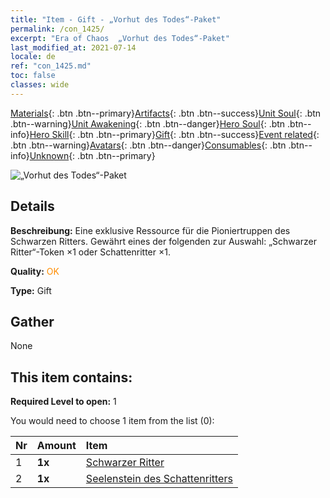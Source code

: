 ```yaml
---
title: "Item - Gift - „Vorhut des Todes“-Paket"
permalink: /con_1425/
excerpt: "Era of Chaos  „Vorhut des Todes“-Paket"
last_modified_at: 2021-07-14
locale: de
ref: "con_1425.md"
toc: false
classes: wide
---
```

 [Materials](/ItemsDE/){: .btn .btn--primary}[Artifacts](/ItemsDE/Artifacts/){: .btn .btn--success}[Unit Soul](/ItemsDE/UnitSoul/){: .btn .btn--warning}[Unit Awakening](/ItemsDE/UnitAwakening/){: .btn .btn--danger}[Hero Soul](/ItemsDE/HeroSoul/){: .btn .btn--info}[Hero Skill](/ItemsDE/HeroSkill/){: .btn .btn--primary}[Gift](/ItemsDE/Gift/){: .btn .btn--success}[Event related](/ItemsDE/Events/){: .btn .btn--warning}[Avatars](/ItemsDE/Avatars/){: .btn .btn--danger}[Consumables](/ItemsDE/Consumables/){: .btn .btn--info}[Unknown](/ItemsDE/Unknown/){: .btn .btn--primary}

 ![„Vorhut des Todes“-Paket](/images/t/i_907011.png)

## Details
 **Beschreibung:** Eine exklusive Ressource für die Pioniertruppen des Schwarzen Ritters. Gewährt eines der folgenden zur Auswahl: „Schwarzer Ritter“-Token ×1 oder Schattenritter ×1.

 **Quality:** <span style="color: #FF8C00">OK</span>

 **Type:** Gift

## Gather

  None

## This item contains:

 **Required Level to open:** 1

 You would need to choose 1 item from the list (0):

  | Nr | Amount |     Item    |
  |:---|:-------|:------------|
  | 1 |  **1x** | [Schwarzer Ritter](/ItemsDE/unt_213/) |  | 
  | 2 |  **1x** | [Seelenstein des Schattenritters](/ItemsDE/unt_302/) |  | 
